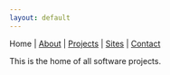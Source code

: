 ```yaml
---
layout: default
---
```

Home | [About](./about.md)</details> | [Projects](./projects.md) | [Sites](./sites.md) | [Contact](./contact.md)

This is the home of all software projects.


